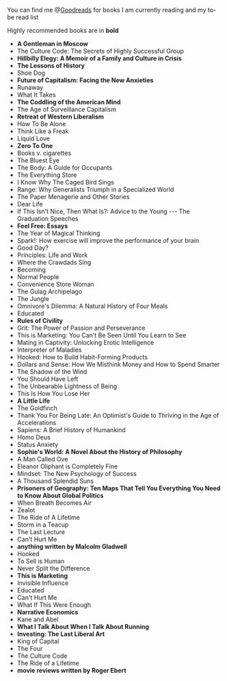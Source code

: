 You can find me @[Goodreads](https://www.goodreads.com/eunicepark01) for books I am currently reading and my to-be read list 

Highly recommended books are in **bold**

- **A Gentleman in Moscow**
- The Culture Code: The Secrets of Highly Successful Group
- **Hillbilly Elegy: A Memoir of a Family and Culture in Crisis**
- **The Lessons of History**
- Shoe Dog
- **Future of Capitalism: Facing the New Anxieties**
- Runaway 
- What It Takes
- **The Coddling of the American Mind**
- The Age of Surveillance Capitalism 
- **Retreat of Western Liberalism**
- How To Be Alone
- Think Like a Freak
- Liquid Love
- **Zero To One**
- Books v. cigarettes 
- The Bluest Eye
- The Body: A Guide for Occupants
- The Everything Store
- I Know Why The Caged Bird Sings
- Range: Why Generalists Triumph in a Specialized World
- The Paper Menagerie and Other Stories
- Dear Life
- If This Isn't Nice, Then What Is?: Advice to the Young --- The Graduation Speeches
- **Feel Free: Essays**
- The Year of Magical Thinking
- Spark!: How exercise will improve the performance of your brain
- Good Day? 
- Principles: Life and Work
- Where the Crawdads Sing
- Becoming
- Normal People
- Convenience Store Woman
- The Gulag Archipelago
- The Jungle
- Omnivore's Dilemma: A Natural History of Four Meals
- Educated
- **Rules of Civility**
- Grit: The Power of Passion and Perseverance
- This is Marketing: You Can't Be Seen Until You Learn to See
- Mating in Captivity: Unlocking Erotic Intelligence
- Interpreter of Maladies
- Hooked: How to Build Habit-Forming Products
- Dollars and Sense: How We Misthink Money and How to Spend Smarter
- The Shadow of the Wind
- You Should Have Left
- The Unbearable Lightness of Being
- This Is How You Lose Her
- **A Little Life**
- The Goldfinch
- Thank You For Being Late: An Optimist's Guide to Thriving in the Age of Accelerations
- Sapiens: A Brief History of Humankind
- Homo Deus
- Status Anxiety
- **Sophie's World: A Novel About the History of Philosophy**
- A Man Called Ove
- Eleanor Oliphant is Completely Fine
- Mindset: The New Psychology of Success
- A Thousand Splendid Suns
- **Prisoners of Geography: Ten Maps That Tell You Everything You Need to Know About Global Politics**
- When Breath Becomes Air
- Zealot 
- The Ride of A Lifetime
- Storm in a Teacup
- The Last Lecture 
- Can't Hurt Me 
- **anything written by Malcolm Gladwell**
- Hooked
- To Sell is Human
- Never Split the Difference
- **This is Marketing**
- Invisible Influence 
- Educated
- Can't Hurt Me 
- What If This Were Enough 
- **Narrative Economics**
- Kane and Abel 
- **What I Talk About When I Talk About Running**
- **Investing: The Last Liberal Art**
- King of Capital 
- The Four 
- The Culture Code 
- The Ride of a Lifetime
- **movie reviews written by Roger Ebert**
